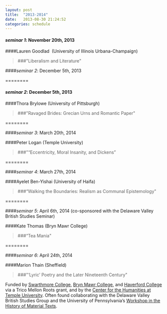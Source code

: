 ```yaml
---
layout: post
title:  "2013-2014"
date:   2013-08-30 21:24:52
categories: schedule
---
```

#### *seminar 1*: November 20th, 2013

####Lauren Goodlad  (University of Illinois Urbana-Champaign) 

> ###"Liberalism and Literature"

####*seminar 2*: December 5th, 2013

========

#### *seminar 2*: December 5th, 2013

####Thora Brylowe (University of Pittsburgh)

> ###"Ravaged Brides: Grecian Urns and Romantic Paper"

========

####*seminar 3*: March 20th, 2014

####Peter Logan (Temple University)

> ###"“Eccentricity, Moral Insanity, and Dickens”

========

####*seminar 4*: March 27th, 2014

####Ayelet Ben-Yishai (University of Haifa)

> ###“Walking the Boundaries: Realism as Communal Epistemology"

========

####*seminar 5*: April 6th, 2014 (co-sponsored with the Delaware Valley British Studies Seminar)

####Kate Thomas (Bryn Mawr College)

> ###“Tea Mania"

========

####*seminar 6*: April 24th, 2014 

####Marion Thain (Sheffield)

> ###"‘Lyric’ Poetry and the Later Nineteenth Century"


Funded by [Swarthmore College](www.swarthmore.edu), [Bryn Mawr College](www.brynmawr.edu), and [Haverford College](www.haverford.edu) via a Trico Mellon Roots grant, and by the [Center for the Humanities at Temple University](http://www.cla.temple.edu/chat/about/index.html). Often found collaborating with the Delaware Valley British Studies Group and the University of Pennsylvania’s [Workshop in the History of Material Texts](http://www.english.upenn.edu/Programs/histbook/). 

[jekyll]:      http://p19.github.io